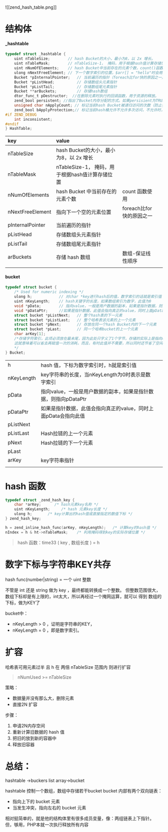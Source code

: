 ![[zend_hash_table.png]]

# 结构体

#### \_hashtable

```c
typedef struct _hashtable { 
    uint nTableSize;        // hash Bucket的大小，最小为8，以 2x 增长。
    uint nTableMask;        // nTableSize-1， 掩码，用于根据hash值计算存储位置。
    uint nNumOfElements;    // hash Bucket中当前存在的元素个数，count()函数会直接返回此值 
    ulong nNextFreeElement; // 下一个数字索引的位置，$arr[] = "hello"时会用到
    Bucket *pInternalPointer;   // 当前遍历的指针（foreach比for快的原因之一）
    Bucket *pListHead;          // 存储数组头元素指针
    Bucket *pListTail;          // 存储数组尾元素指针
    Bucket **arBuckets;         // 存储hash数组
    dtor_func_t pDestructor;  //在删除元素时执行的回调函数，用于资源的释放。
    zend_bool persistent; //指出了Bucket内存分配的方式。如果persisient为TRUE，则使用操作系统本身的内存分配函数为Bucket分配内存，否则使用PHP的内存分配函数
    unsigned char nApplyCount; // 标记当前hash Bucket被递归访问的次数（防止多次递归）
    zend_bool bApplyProtection;// 标记当前hash桶允许不允许多次访问，不允许时，最多只能递归3次
#if ZEND_DEBUG
    int inconsistent;
#endif
} HashTable;
```

| key              | value                            |                   |     |
| :--------------- | :------------------------------- | :---------------- | --- |
| nTableSize       | hash Bucket的大小，最小为8，以 2x 增长      |                   |     |
| nTableMask       | nTableSize-1， 掩码，用于根据hash值计算存储位置 |                   |     |
| nNumOfElements   | hash Bucket 中当前存在的元素个数           | count 函数使用        |     |
| nNextFreeElement | 指向下一个空的元素位置                      | foreach比for快的原因之一 |     |
| pInternalPointer | 当前遍历的指针                          |                   |     |
| pListHead        | 存储数组头元素指针                        |                   |     |
| pListTail        | 存储数组尾元素指针                        |                   |     |
| arBuckets        | 存储 hash 数组                       | 数组-保证线性顺序         |     |
|                  |                                  |                   |     |
#### bucket

```c
typedef struct bucket {
    /* Used for numeric indexing */
    ulong h;            // 对char *key进行hash后的值，数字索引的话就是索引值
    uint nKeyLength;    // hash关键字的长度，如果数组索引为数字，此值为0
    void *pData;        // 指向value，一般是用户数据的副本，如果是指针数据，则指向pDataPtr
    void *pDataPtr;     //如果是指针数据，此值会指向真正的value，同时上面pData会指向此值
    struct bucket *pListNext;   // 整个hash表的下一元素
    struct bucket *pListLast;   // 整个哈希表该元素的上一个元素
    struct bucket *pNext;       // 存放在同一个hash Bucket内的下一个元素
    struct bucket *pLast;       // 同一个哈希bucket的上一个元素
    char arKey[1];  
    /*存储字符索引，此项必须放在最未尾，因为此处只字义了1个字节，存储的实际上是指向char *key的值，
    这就意味着可以省去再赋值一次的消耗，而且，有时此值并不需要，所以同时还节省了空间。
    */
} Bucket;
```

|  |  |  |
| :--- | :--- | :--- |
| h | hash 值，下标为数字索引时，h就是索引值 |  |
| nKeyLength | key字符串的长度，当nKeyLength为0时表示是数字索引 |  |
| pData | 指向value，一般是用户数据的副本，如果是指针数据，则指向pDataPtr |  |
| pDataPtr | 如果是指针数据，此值会指向真正的value，同时上面pData会指向此值 |  |
| pListNext |  |  |
| pListLast | Hash拉链的上一个元素 |  |
| pNext | Hash拉链的下一个元素 |  |
| pLast |  |  |
| arKey | key字符串指针 |  |
|  |  |  |

# hash 函数

```c
typedef struct _zend_hash_key {
	char *arKey;      /* hash元素key名称 */
	uint nKeyLength;     /* hash 元素key长度 */
	ulong h;       /* key计算出的hash值或直接指定的数值下标 */
} zend_hash_key;
```


```c
h = zend_inline_hash_func(arKey, nKeyLength);   /* 计算key的hash值 */
nIndex = h & ht->nTableMask;    /* 利用掩码得到key的实际存储位置 */
```

>hash 函数：time33 ( key , 数组长度 ) = h

# 数字下标与字符串KEY共存


hash func(number|string) = 一个 uint 整数

不管是 int 还是 string 做为 key ，最终都能转换成一个整数。
但整数范围很大，数组下标却是有上限的，int太大，所以再经过一个掩网运算，就可以 得到 数组的下标，做为KEY了

bucket中：
- nKeyLength > 0 ，证明是字符串的KEY，
- nKeyLength = 0 ，即是数字索引。

# 扩容 

哈希表可用元素过半 且 h 在 两倍 nTableSize 范围内 则进行扩容
>nNumUsed >= nTableSize

策略：
- 数据量并没有那么大，删除元素
- 直接2N 扩容 

步骤：
1. 申请2N内存空间
2. 重新计算旧数据的 hash 值
3. 把旧的放到新的容器中
4. 释放旧容器
# 总结：

 hashtable ->buckers list array->bucket

hashtable 控制一个数组，数组中存储若干bucket
bucket 内部有两个双向链表：
- 指向上下的 bucket 元素
- 当发生冲突，指向左右的 bucket 元素

相对挺简单的，就是他的结构体里有很多成员变量，像：两组链表上下指针。
但，够用，PHP本就一次执行释放所有内容



